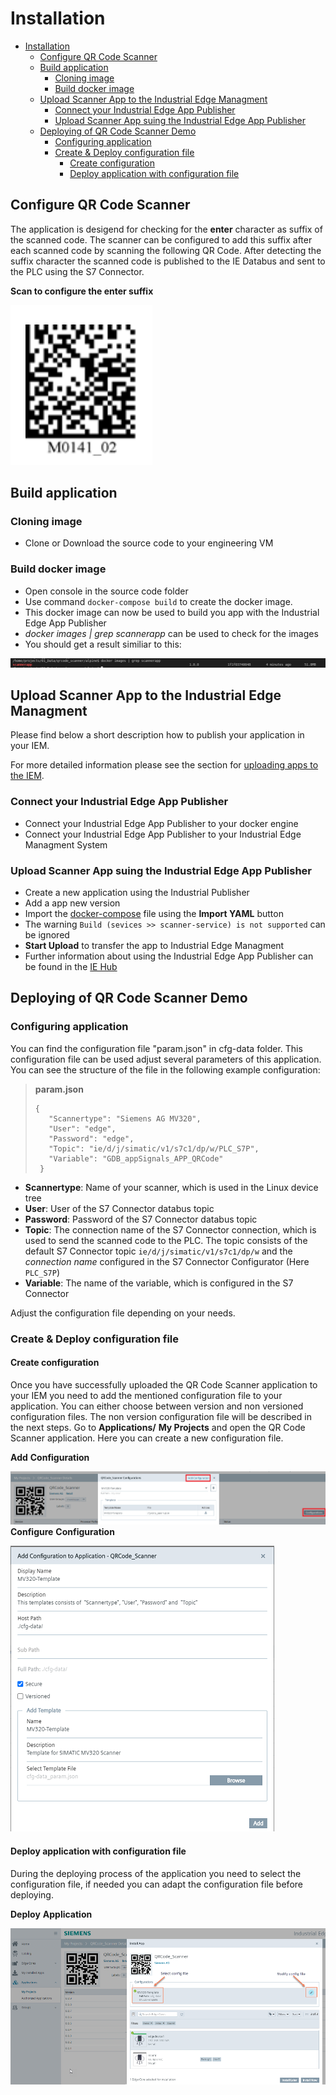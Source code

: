 # Installation

- [Installation](#installation)
  - [Configure QR Code Scanner](#configure-qr-code-scanner)
  - [Build application](#build-application)
    - [Cloning image](#cloning-image)
    - [Build docker image](#build-docker-image)
  - [Upload Scanner App to the Industrial Edge Managment](#upload-scanner-app-to-the-industrial-edge-managment)
    - [Connect your Industrial Edge App Publisher](#connect-your-industrial-edge-app-publisher)
    - [Upload Scanner App suing the Industrial Edge App Publisher](#upload-scanner-app-suing-the-industrial-edge-app-publisher)
  - [Deploying of QR Code Scanner Demo](#deploying-of-qr-code-scanner-demo)
    - [Configuring application](#configuring-application)
    - [Create & Deploy configuration file](#create--deploy-configuration-file)
      - [Create configuration](#create-configuration)
      - [Deploy application with configuration file](#deploy-application-with-configuration-file)
  
## Configure QR Code Scanner

The application is desigend for checking for the **enter** character as suffix of the scanned code. The scanner can be configured to add this suffix after each scanned code by scanning the following QR Code. After detecting the suffix character the scanned code is published to the IE Databus and sent to the PLC using the S7 Connector.

**Scan to configure the enter suffix**

![deploy VFC](graphics/suffix.png)

## Build application

### Cloning image

- Clone or Download the source code to your engineering VM

### Build docker image

- Open console in the source code folder
- Use command `docker-compose build` to create the docker image.
- This docker image can now be used to build you app with the Industrial Edge App Publisher
- *docker images | grep scannerapp* can be used to check for the images
- You should get a result similiar to this:

![deploy VFC](./graphics/docker_images_scannerapp.png)

## Upload Scanner App to the Industrial Edge Managment

Please find below a short description how to publish your application in your IEM.

For more detailed information please see the section for [uploading apps to the IEM](https://github.com/industrial-edge/upload-app-to-iem).

### Connect your Industrial Edge App Publisher

- Connect your Industrial Edge App Publisher to your docker engine
- Connect your Industrial Edge App Publisher to your Industrial Edge Managment System

### Upload Scanner App suing the Industrial Edge App Publisher

- Create a new application using the Industrial Publisher
- Add a app new version
- Import the [docker-compose](../docker-compose.yml) file using the **Import YAML** button
- The warning `Build (sevices >> scanner-service) is not supported` can be ignored
- **Start Upload** to transfer the app to Industrial Edge Managment
- Further information about using the Industrial Edge App Publisher can be found in the [IE Hub](https://iehub.eu1.edge.siemens.cloud/documents/appPublisher/en/start.html)

## Deploying of QR Code Scanner Demo

### Configuring application

You can find the configuration file "param.json" in cfg-data folder. This configuration file can be used adjust several parameters of this application. You can see the structure of the file in the following example configuration:

>**param.json**
>
>     {
>        "Scannertype": "Siemens AG MV320",
>        "User": "edge",
>        "Password": "edge",
>        "Topic": "ie/d/j/simatic/v1/s7c1/dp/w/PLC_S7P",
>        "Variable": "GDB_appSignals_APP_QRCode"
>      }

- **Scannertype**: Name of your scanner, which is used in the Linux device tree
- **User**: User of the  S7 Connector databus topic
- **Password**: Password of the  S7 Connector databus topic
- **Topic**: The connection name of the S7 Connector connection, which is used to send the scanned code to the PLC. The topic consists of the default S7 Connector topic `ie/d/j/simatic/v1/s7c1/dp/w` and the *connection name* configured in the S7 Connector Configurator (Here `PLC_S7P`)
- **Variable**: The name of the variable, which is configured in the S7 Connector

Adjust the configuration file depending on your needs.

### Create & Deploy configuration file

#### Create configuration

Once you have successfully uploaded the QR Code Scanner application to your IEM you need to add the mentioned configuration file to your application. You can either choose between version and non versioned configuration files. The non version configuration file will be described in the next steps.
Go to **Applications/** **My Projects** and open the QR Code Scanner application. Here you can create a new configuration file.

**Add** **Configuration**

![deploy VFC](./graphics/add_config_file.png)
**Configure** **Configuration**

![deploy VFC](./graphics/configure_config.png)

#### Deploy application with configuration file

During the deploying process of the application you need to select the configuration file, if needed you can adapt the configuration file before deploying.

**Deploy** **Application**

![deploy VFC](./graphics/deploy_config.png)
